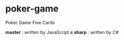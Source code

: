 # poker-game
Poker Game Five Cards

**master** : written by JavaScript 
**c sharp** : written by C#
